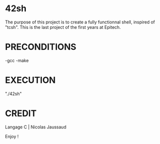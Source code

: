 # 42sh
The purpose of this project is to create a fully functionnal shell, inspired of "tcsh".
This is the last project of the first years at Epitech.

# PRECONDITIONS
-gcc
-make

# EXECUTION
"./42sh"

# CREDIT
Langage C | Nicolas Jaussaud

Enjoy !
